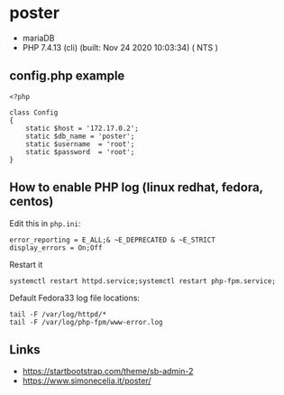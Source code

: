 # poster
+ mariaDB
+ PHP 7.4.13 (cli) (built: Nov 24 2020 10:03:34) ( NTS )

## config.php example
```injectablephp
<?php

class Config
{
	static $host = '172.17.0.2';
	static $db_name = 'poster';
	static $username  = 'root';
	static $password  = 'root';
}
```

## How to enable PHP log (linux redhat, fedora, centos)
Edit this in ```php.ini```:
```
error_reporting = E_ALL;& ~E_DEPRECATED & ~E_STRICT
display_errors = On;Off
```
Restart it
```
systemctl restart httpd.service;systemctl restart php-fpm.service;
```
Default Fedora33 log file locations:
```
tail -F /var/log/httpd/*
tail -F /var/log/php-fpm/www-error.log
```

## Links
+ https://startbootstrap.com/theme/sb-admin-2
+ https://www.simonecelia.it/poster/
